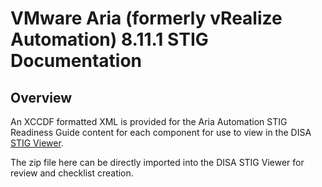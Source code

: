 # VMware Aria (formerly vRealize Automation) 8.11.1 STIG Documentation

## Overview
An XCCDF formatted XML is provided for the Aria Automation STIG Readiness Guide content for each component for use to view in the DISA [STIG Viewer](https://public.cyber.mil/stigs/stig-viewing-tools/).  

The zip file here can be directly imported into the DISA STIG Viewer for review and checklist creation.
